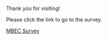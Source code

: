 Thank you for visiting!

Please click the link to go to the survey.

[MBEC Survey](https://mbecsurvey.github.io/MBECSurvey/) 
